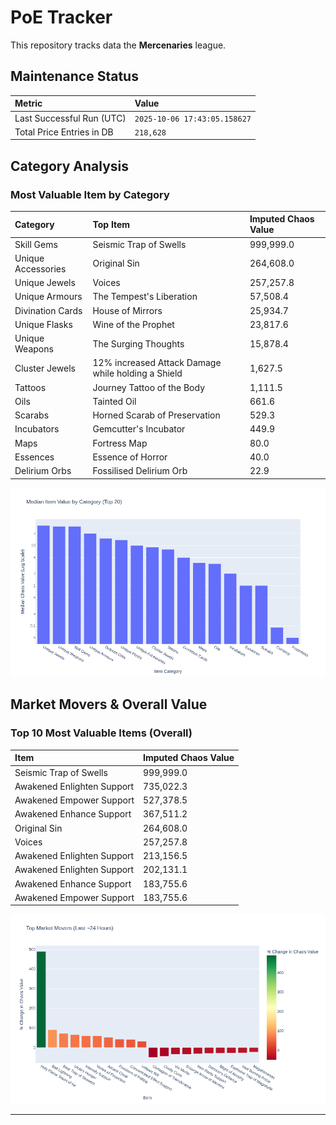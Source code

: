 # PoE Tracker

This repository tracks data the **Mercenaries** league.

## Maintenance Status

<!-- START_MAINTENANCE -->
| Metric | Value |
|:---|:---|
| Last Successful Run (UTC) | `2025-10-06 17:43:05.158627` |
| Total Price Entries in DB | `218,628` |

<!-- END_MAINTENANCE -->

## Category Analysis

<!-- START_CATEGORY_ANALYSIS -->
### Most Valuable Item by Category
| Category | Top Item | Imputed Chaos Value |
| :--- | :--- | :--- |
| Skill Gems | Seismic Trap of Swells | 999,999.0 |
| Unique Accessories | Original Sin | 264,608.0 |
| Unique Jewels | Voices | 257,257.8 |
| Unique Armours | The Tempest's Liberation | 57,508.4 |
| Divination Cards | House of Mirrors | 25,934.7 |
| Unique Flasks | Wine of the Prophet | 23,817.6 |
| Unique Weapons | The Surging Thoughts | 15,878.4 |
| Cluster Jewels | 12% increased Attack Damage while holding a Shield | 1,627.5 |
| Tattoos | Journey Tattoo of the Body | 1,111.5 |
| Oils | Tainted Oil | 661.6 |
| Scarabs | Horned Scarab of Preservation | 529.3 |
| Incubators | Gemcutter's Incubator | 449.9 |
| Maps | Fortress Map | 80.0 |
| Essences | Essence of Horror | 40.0 |
| Delirium Orbs | Fossilised Delirium Orb | 22.9 |


![Category Analysis Chart](charts/category_analysis.png)
<!-- END_CATEGORY_ANALYSIS -->

## Market Movers & Overall Value

<!-- START_ANALYSIS -->
### Top 10 Most Valuable Items (Overall)
| Item | Imputed Chaos Value |
| :--- | :--- |
| Seismic Trap of Swells | 999,999.0 |
| Awakened Enlighten Support | 735,022.3 |
| Awakened Empower Support | 527,378.5 |
| Awakened Enhance Support | 367,511.2 |
| Original Sin | 264,608.0 |
| Voices | 257,257.8 |
| Awakened Enlighten Support | 213,156.5 |
| Awakened Enlighten Support | 202,131.1 |
| Awakened Enhance Support | 183,755.6 |
| Awakened Empower Support | 183,755.6 |


![Market Movers Chart](charts/market_movers.png)
<!-- END_ANALYSIS -->

---
